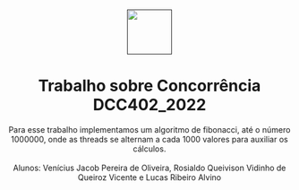 <br />
<p align="center">
  <a href="">
    <img src="https://user-images.githubusercontent.com/49700354/114078715-a61b2f00-987f-11eb-8eef-6fd7cfc17d33.png" alt="" width="80" height="80">
  </a>

  <h1 align="center"> Trabalho sobre Concorrência
    </br>DCC402_2022
</h1>
  
  <p align="center">
 Para esse trabalho implementamos um algoritmo de fibonacci, até o número 1000000, onde as threads se alternam a cada 1000 valores para auxiliar os cálculos.
    <br />
  <br/>
  Alunos: Venícius Jacob Pereira de Oliveira, Rosialdo Queivison Vidinho de Queiroz Vicente e Lucas Ribeiro Alvino
    <br />
    <br />

